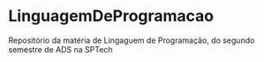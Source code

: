 # LinguagemDeProgramacao
Repositório da matéria de Lingaguem de Programação, do segundo semestre de ADS na SPTech

